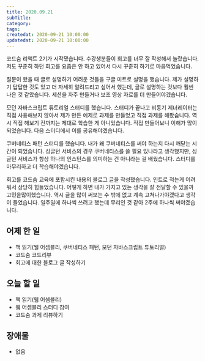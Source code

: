 ```yaml
---
title: 2020.09.21
subTitle:
category:
tags:
createdat: 2020-09-21 10:00:00
updatedat: 2020-09-21 10:00:00
---
```


코드숨 리액트 2기가 시작됐습니다. 수강생분들이 회고를 너무 잘 작성해서 놀랐습니다. 저도 꾸준히 하던 회고를 요즘은 안 하고 있어서 다시 꾸준히 하기로 마음먹었습니다.  

질문이 왔을 때 글로 설명하기 어려운 것들을 구글 미트로 설명을 했습니다. 제가 설명하기 답답한 것도 있고 더 자세히 알려드리고 싶어서 했는데, 글로 설명하는 것보다 훨씬 나은 것 같았습니다. 세션을 자주 만들거나 보조 영상 자료를 더 만들어야겠습니다.  

모던 자바스크립트 튜토리얼 스터디를 했습니다. 스터디가 끝나고 비동기 제너레이터는 직접 사용해보지 않아서 제가 만든 예제로 과제를 만들었고 직접 과제를 해봤습니다. 역시 직접 해보기 전까지는 제대로 학습한 게 아니었습니다. 직접 만들어보니 이해가 많이 되었습니다. 다음 스터디에서 이를 공유해야겠습니다.  

쿠버네티스 패턴 스터디를 했습니다. 내가 왜 쿠버네티스를 써야 하는지 다시 깨닫는 시간이 되었습니다. 싱글턴 서비스의 경우 쿠버네티스를 쓸 필요 있나라고 생각했지만, 싱글턴 서비스가 항상 하나의 인스턴스를 의미하는 건 아니라는 걸 배웠습니다. 스터디를 마무리하고 더 학습해야겠습니다.  

회고를 코드숨 교육에 포함시킨 내용의 블로그 글을 작성했습니다. 인트로 적는게 어려워서 상당히 힘들었습니다. 어떻게 하면 내가 가지고 있는 생각을 잘 전달할 수 있을까 고민을많이했습니다. 역시 글을 많이 써보는 수 밖에 없고 계속 고쳐나가야겠다고 생각이 들었습니다. 일주일에 하나씩 쓰려고 했는데 무리인 것 같아 2주에 하나씩 써야겠습니다.

## 어제 한 일

* 책 읽기(웰 어셈블리, 쿠버네티스 패턴, 모던 자바스크립트 튜토리얼)
* 코드숨 코드리뷰
* 회고에 대한 블로그 글 작성하기

## 오늘 할 일

* 책 읽기(웸 어셈블리)
* 웸 어셈블리 스터디 참여
* 코드숨 과제 리뷰하기

## 장애물

* 없음
